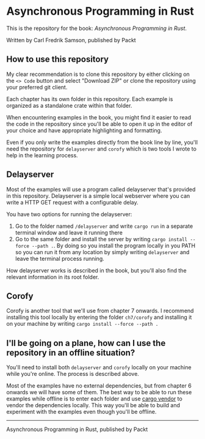 # Asynchronous Programming in Rust

This is the repository for the book: _Asynchronous Programming in Rust_.

Written by Carl Fredrik Samson, published by Packt

## How to use this repository

My clear recommendation is to clone this repository by either clicking on the `<> Code` button and select "Download ZIP" or clone the repository using your preferred git client.

Each chapter has its own folder in this repository. Each example is organized as a standalone crate within that folder.

When encountering examples in the book, you might find it easier to read the code in the repository since you'll be able to open it up in the editor of your choice and have appropriate highlighting and formatting.

Even if you only write the examples directly from the book line by line, you'll need the repository for `delayserver` and `corofy` which is two tools I wrote to help in the learning process.

## Delayserver

Most of the examples will use a program called delayserver that's provided in this repository. Delayserver is a simple local webserver where you can write a HTTP GET request with a configurable delay.

You have two options for running the delayserver:

1. Go to the folder named `/delayserver` and write `cargo run` in a separate terminal window and leave it running there
2. Go to the same folder and install the server by writing `cargo install --force --path .`. By doing so you install the program locally in you PATH so you can run it from any location by simply writing `delayserver` and leave the terminal process running.

How delayserver works is described in the book, but you'll also find the relevant information in its root folder.

## Corofy

Corofy is another tool that we'll use from chapter 7 onwards. I recommend installing this tool locally by entering the folder `ch7/corofy` and installing it on your machine by writing `cargo install --force --path .`

## I'll be going on a plane, how can I use the repository in an offline situation?

You'll need to install both `delayserver` and `corofy` locally on your machine while you're online. The process is described above.

Most of the examples have no external dependencies, but from chapter 6 onwards
we will have some of them. The best way to be able to run these examples while offline is to enter each folder and use [cargo vendor](https://doc.rust-lang.org/cargo/commands/cargo-vendor.html) to vendor the dependencies locally. This way you'll be able to build and experiment with the examples even though you'll be offline.

----

Asynchronous Programming in Rust, published by Packt
